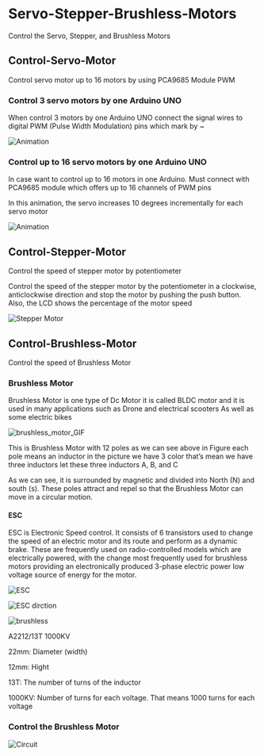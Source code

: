 # Servo-Stepper-Brushless-Motors
Control the Servo, Stepper, and Brushless Motors

## Control-Servo-Motor
Control servo motor up to 16 motors by using PCA9685 Module PWM

### Control 3 servo motors by one Arduino UNO
When control 3 motors by one Arduino UNO connect the signal wires to digital PWM (Pulse Width Modulation) pins which mark by ~

![Animation](https://user-images.githubusercontent.com/90250848/186367362-09f97a7f-d73f-4591-a819-dad007161e11.gif)

### Control up to 16 servo motors by one Arduino UNO
In case want to control up to 16 motors in one Arduino. Must connect with PCA9685 module which offers up to 16 channels of PWM pins

In this animation, the servo increases 10 degrees incrementally for each servo motor

![Animation](https://user-images.githubusercontent.com/90250848/186368902-76edc9ac-f156-43dd-af79-fd575b998f85.gif)


## Control-Stepper-Motor
Control the speed of stepper motor by potentiometer 

Control the speed of the stepper motor by the potentiometer in a clockwise, anticlockwise direction and stop the motor by pushing the push button. Also, the LCD shows the percentage of the motor speed

![Stepper Motor](https://user-images.githubusercontent.com/90250848/186373484-89ff0942-b793-42df-8438-5b209f65f544.gif)


## Control-Brushless-Motor
Control the speed of Brushless Motor

### Brushless Motor
Brushless Motor is one type of Dc Motor it is called BLDC motor and it is used in many applications such as Drone and electrical scooters As well as some electric bikes

![brushless_motor_GIF](https://user-images.githubusercontent.com/90250848/186409800-659f0ab7-d36e-483e-ad5f-b8cb9fec520c.gif)

This is Brushless Motor with 12 poles as we can see above in Figure each pole means an inductor in the picture we have 3 color that’s mean we have three inductors let these three inductors A, B, and C

As we can see, it is surrounded by magnetic and divided into North (N) and south (s). These poles attract and repel so that the Brushless Motor can move in a circular motion.

#### ESC
ESC is Electronic Speed control. It consists of 6 transistors used to change the speed of an electric motor and its route and perform as a dynamic brake. These are frequently used on radio-controlled models which are electrically powered, with the change most frequently used for brushless motors providing an electronically produced 3-phase electric power low voltage source of energy for the motor.

![ESC](https://user-images.githubusercontent.com/90250848/186411079-d0394ea5-d66c-40f0-a742-5e7559eb04ba.jpg)

![ESC dirction](https://user-images.githubusercontent.com/90250848/186411172-e6f106b6-0191-4586-ae46-2b245da082c6.jpeg)

![brushless](https://user-images.githubusercontent.com/90250848/186413276-65a20bcd-f64e-4f01-a1ca-cfc4d6ffd6c3.PNG)

A2212/13T
1000KV

22mm: Diameter (width)

12mm: Hight

13T: The number of turns of the inductor

1000KV: Number of turns for each voltage. That means 1000 turns for each voltage


### Control the Brushless Motor

![Circuit](https://user-images.githubusercontent.com/90250848/186416554-5c0b58fa-704d-4c4c-92c6-8b17488ed896.PNG)


